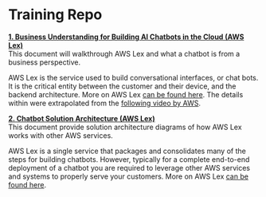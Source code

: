 # Training Repo

**[1. Business Understanding for Building AI Chatbots in the Cloud (AWS Lex)](/training/business_understanding_lex.md)**
</br>This document will walkthrough AWS Lex and what a chatbot is from a business perspective. 

AWS Lex is the service used to build conversational interfaces, or chat bots. It is the critical entity between the customer and their device, and the backend architecture. More on AWS Lex [can be found here](https://aws.amazon.com/lex). The details within were extrapolated from the [following video by AWS](https://youtu.be/qe9nRU6ZHAI). 


**[2. Chatbot Solution Architecture (AWS Lex)](/training/solution_architecture_lex.md)**
</br> This document provide solution architecture diagrams of how AWS Lex works with other AWS services.

AWS Lex is a single service that packages and consolidates many of the steps for building chatbots. However, typically for a complete end-to-end deployment of a chatbot you are required to leverage other AWS services and systems to properly serve your customers. More on AWS Lex [can be found here](https://aws.amazon.com/lex).
